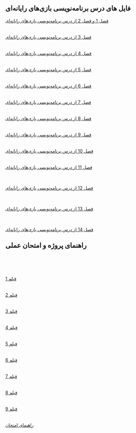 ## فایل های درس برنامه‌نویسی بازی‌های رایانه‌ای



[فصل 1 و فصل 2 از درس برنامه‌نویسی بازی‌های رایانه‌ای](https://drive.google.com/file/d/11dciLQ6Nsj9Qqj7_wWqkscQGjFcVh0CO/view)
<br>
<br>
<br>
[فصل 3 از درس برنامه‌نویسی بازی‌های رایانه‌ای](https://drive.google.com/file/d/11rt6TIkhwY_3q9NgEc3fDGOGpIhTwB07/view?usp=sharing)
<br>
<br>
<br>
[فصل 4 از درس برنامه‌نویسی بازی‌های رایانه‌ای](https://drive.google.com/file/d/1-ESpSs15BZXugKewiFJJw7DTANR7swf2/view?usp=sharing)
<br>
<br>
<br>
[فصل 5 از درس برنامه‌نویسی بازی‌های رایانه‌ای](https://drive.google.com/file/d/1wr2V3lli6m-xPxk7uhmU6IFJ8VYmsMFU/view?usp=sharing)
<br>
<br>
<br>
[فصل 6 از درس برنامه‌نویسی بازی‌های رایانه‌ای](https://drive.google.com/file/d/1j5P3pqERRYgTUvO7b_IbS_yBZpPTsWUu/view?usp=sharing)
<br>
<br>
<br>
[فصل 7 از درس برنامه‌نویسی بازی‌های رایانه‌ای](https://drive.google.com/file/d/1NHTeeQtKCZ7laLS2FqIoLqwdzKsKbpn-/view?usp=sharing)
<br>
<br>
<br>
[فصل 8 از درس برنامه‌نویسی بازی‌های رایانه‌ای](https://drive.google.com/file/d/1KJgb9cv07VX1W_SU0icnTciUvksz-skH/view?usp=sharing)
<br>
<br>
<br>
[فصل 9 از درس برنامه‌نویسی بازی‌های رایانه‌ای](https://drive.google.com/file/d/1lH-Bk1yYg0tQACEitSHDC1DFazX6V5gq/view?usp=sharing)
<br>
<br>
<br>
[فصل 10 از درس برنامه‌نویسی بازی‌های رایانه‌ای](https://drive.google.com/file/d/1db9PfKO-dVNHsMmBwdJTbRiEYD8v-eg7/view)
<br>
<br>
<br>
[فصل 11 از درس برنامه‌نویسی بازی‌های رایانه‌ای](https://drive.google.com/file/d/1bbrTk0eSLhft7fpKa6UwifVUehAGPY5T/view)
<br>
<br>
<br>

[فصل 12 از درس برنامه‌نویسی بازی‌های رایانه‌ای](https://drive.google.com/file/d/1ToLy0LdfWT595xkr4FfcXkgLqTcwitRU/view?usp=sharing)
<br>
<br>
<br>

[فصل 13 از درس برنامه‌نویسی بازی‌های رایانه‌ای](https://drive.google.com/file/d/1CaOUku_9ErhatB27NuXqR1bBH-O6v8zO/view?usp=sharing)
<br>
<br>
<br>

[فصل 14 از درس برنامه‌نویسی بازی‌های رایانه‌ای](https://drive.google.com/file/d/1uyrEV_SAWy0QuCL2GUDjgy9UXzNUtAkE/view?usp=sharing)
## راهنمای پروژه و امتحان عملی



<br>
<br>
<br>

[فیلم 1](https://drive.google.com/file/d/13lMWRewEJfAhbykVctLXx1Ujs7IS4EbE/view?usp=sharing)
<br>
<br>
<br>
[فیلم 2](https://drive.google.com/file/d/1qZiKBCGz-xUXoAZPMTKaqWnmQZm9Kv4E/view?usp=sharing)
<br>
<br>
<br>
[فیلم 3](https://drive.google.com/file/d/1sAo8BSMO0jvbOG_mq5-xMXcGhptv0pb_/view?usp=sharing)
<br>
<br>
<br>
[فیلم 4](https://drive.google.com/file/d/1wzNFnQ1u-xCmNeFbPAHP8XXR7Ttw8tyx/view?usp=sharing)
<br>
<br>
<br>
[فیلم 5](https://drive.google.com/file/d/1nyTB7ol7Tbpzzxjrgkdy_F-P-XbAepZu/view?usp=sharing)
<br>
<br>
<br>
[فیلم 6](https://drive.google.com/file/d/12m5ty7xcE7O94rzbvZotC0dwV7RdKqf8/view?usp=sharing)
<br>
<br>
<br>
[فیلم 7](https://drive.google.com/file/d/1InkB_xwBEc4AiKFVxFpwy8ljPK41z_26/view?usp=sharing)
<br>
<br>
<br>
[فیلم 8](https://drive.google.com/file/d/1TMqx_2kEWeFjKX6MrFQI0WN3MbXoakSt/view?usp=sharing)
<br>
<br>
<br>
[فیلم 9](https://drive.google.com/file/d/14DMnEp27VCheCKsh8I289PA3Ag6Ylz7a/view?usp=sharing)
<br>
<br>
<br>
[راهنمای امتحان](https://drive.google.com/file/d/1Rei6F-MAREz4RZguVO06mKCLdcBqTMeb/view?usp=sharing)
